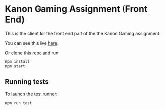 # Kanon Gaming Assignment (Front End)

This is the client for the front end part of the the Kanon Gaming assignment.

You can see this live [here](http://wes337.github.io/kanon-gaming-frontend).

Or clone this repo and run:

```bash
npm install
npm start
```

## Running tests

To launch the test runner:

```bash
npm run test
```
